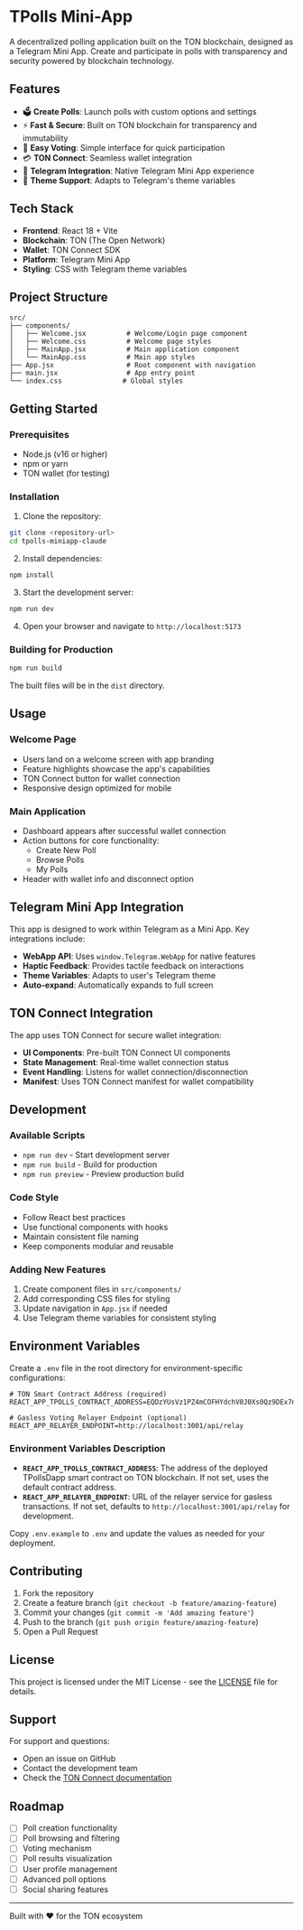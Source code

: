 # TPolls Mini-App

A decentralized polling application built on the TON blockchain, designed as a Telegram Mini App. Create and participate in polls with transparency and security powered by blockchain technology.

## Features

- 🗳️ **Create Polls**: Launch polls with custom options and settings
- ⚡ **Fast & Secure**: Built on TON blockchain for transparency and immutability
- 🎯 **Easy Voting**: Simple interface for quick participation
- 💳 **TON Connect**: Seamless wallet integration
- 📱 **Telegram Integration**: Native Telegram Mini App experience
- 🎨 **Theme Support**: Adapts to Telegram's theme variables

## Tech Stack

- **Frontend**: React 18 + Vite
- **Blockchain**: TON (The Open Network)
- **Wallet**: TON Connect SDK
- **Platform**: Telegram Mini App
- **Styling**: CSS with Telegram theme variables

## Project Structure

```
src/
├── components/
│   ├── Welcome.jsx          # Welcome/Login page component
│   ├── Welcome.css          # Welcome page styles
│   ├── MainApp.jsx          # Main application component
│   └── MainApp.css          # Main app styles
├── App.jsx                  # Root component with navigation
├── main.jsx                 # App entry point
└── index.css               # Global styles
```

## Getting Started

### Prerequisites

- Node.js (v16 or higher)
- npm or yarn
- TON wallet (for testing)

### Installation

1. Clone the repository:
```bash
git clone <repository-url>
cd tpolls-miniapp-claude
```

2. Install dependencies:
```bash
npm install
```

3. Start the development server:
```bash
npm run dev
```

4. Open your browser and navigate to `http://localhost:5173`

### Building for Production

```bash
npm run build
```

The built files will be in the `dist` directory.

## Usage

### Welcome Page
- Users land on a welcome screen with app branding
- Feature highlights showcase the app's capabilities
- TON Connect button for wallet connection
- Responsive design optimized for mobile

### Main Application
- Dashboard appears after successful wallet connection
- Action buttons for core functionality:
  - Create New Poll
  - Browse Polls
  - My Polls
- Header with wallet info and disconnect option

## Telegram Mini App Integration

This app is designed to work within Telegram as a Mini App. Key integrations include:

- **WebApp API**: Uses `window.Telegram.WebApp` for native features
- **Haptic Feedback**: Provides tactile feedback on interactions
- **Theme Variables**: Adapts to user's Telegram theme
- **Auto-expand**: Automatically expands to full screen

## TON Connect Integration

The app uses TON Connect for secure wallet integration:

- **UI Components**: Pre-built TON Connect UI components
- **State Management**: Real-time wallet connection status
- **Event Handling**: Listens for wallet connection/disconnection
- **Manifest**: Uses TON Connect manifest for wallet compatibility

## Development

### Available Scripts

- `npm run dev` - Start development server
- `npm run build` - Build for production
- `npm run preview` - Preview production build

### Code Style

- Follow React best practices
- Use functional components with hooks
- Maintain consistent file naming
- Keep components modular and reusable

### Adding New Features

1. Create component files in `src/components/`
2. Add corresponding CSS files for styling
3. Update navigation in `App.jsx` if needed
4. Use Telegram theme variables for consistent styling

## Environment Variables

Create a `.env` file in the root directory for environment-specific configurations:

```env
# TON Smart Contract Address (required)
REACT_APP_TPOLLS_CONTRACT_ADDRESS=EQDzYUsVz1PZ4mCOFHYdchV0J0Xs0Qz9DEx7nEMqGJ_OsZ30

# Gasless Voting Relayer Endpoint (optional)
REACT_APP_RELAYER_ENDPOINT=http://localhost:3001/api/relay
```

### Environment Variables Description

- **`REACT_APP_TPOLLS_CONTRACT_ADDRESS`**: The address of the deployed TPollsDapp smart contract on TON blockchain. If not set, uses the default contract address.
- **`REACT_APP_RELAYER_ENDPOINT`**: URL of the relayer service for gasless transactions. If not set, defaults to `http://localhost:3001/api/relay` for development.

Copy `.env.example` to `.env` and update the values as needed for your deployment.

## Contributing

1. Fork the repository
2. Create a feature branch (`git checkout -b feature/amazing-feature`)
3. Commit your changes (`git commit -m 'Add amazing feature'`)
4. Push to the branch (`git push origin feature/amazing-feature`)
5. Open a Pull Request

## License

This project is licensed under the MIT License - see the [LICENSE](LICENSE) file for details.

## Support

For support and questions:
- Open an issue on GitHub
- Contact the development team
- Check the [TON Connect documentation](https://docs.ton.org/develop/dapps/ton-connect)

## Roadmap

- [ ] Poll creation functionality
- [ ] Poll browsing and filtering
- [ ] Voting mechanism
- [ ] Poll results visualization
- [ ] User profile management
- [ ] Advanced poll options
- [ ] Social sharing features

---

Built with ❤️ for the TON ecosystem